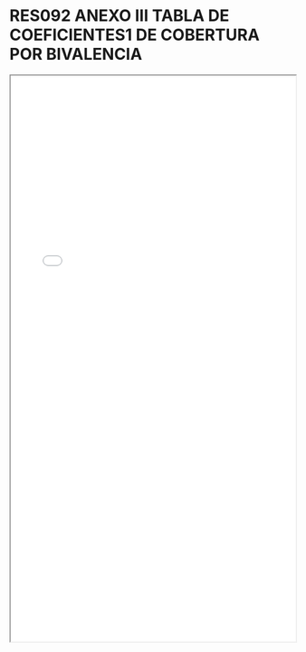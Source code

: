 # RES092 ANEXO III TABLA DE COEFICIENTES1 DE COBERTURA POR BIVALENCIA

<iframe src="../RES092 ANEXO III TABLA DE COEFICIENTES1 DE COBERTURA POR BIVALENCIA.pdf" width="100%" height="1000px"></iframe>
